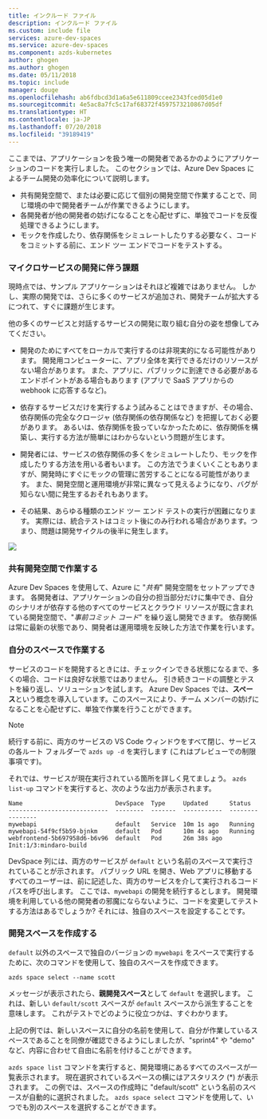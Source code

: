 ```yaml
---
title: インクルード ファイル
description: インクルード ファイル
ms.custom: include file
services: azure-dev-spaces
ms.service: azure-dev-spaces
ms.component: azds-kubernetes
author: ghogen
ms.author: ghogen
ms.date: 05/11/2018
ms.topic: include
manager: douge
ms.openlocfilehash: ab6fdbcd3d1a6a5e611809ccee2343fced05d1e0
ms.sourcegitcommit: 4e5ac8a7fc5c17af68372f4597573210867d05df
ms.translationtype: HT
ms.contentlocale: ja-JP
ms.lasthandoff: 07/20/2018
ms.locfileid: "39189419"
---
```

ここまでは、アプリケーションを扱う唯一の開発者であるかのようにアプリケーションのコードを実行しました。 このセクションでは、Azure Dev Spaces によるチーム開発の効率化について説明します。
* 共有開発空間で、または必要に応じて個別の開発空間で作業することで、同じ環境の中で開発者チームが作業できるようにします。
* 各開発者が他の開発者の妨げになることを心配せずに、単独でコードを反復処理できるようにします。
* モックを作成したり、依存関係をシミュレートしたりする必要なく、コードをコミットする前に、エンド ツー エンドでコードをテストする。

### <a name="challenges-with-developing-microservices"></a>マイクロサービスの開発に伴う課題
現時点では、サンプル アプリケーションはそれほど複雑ではありません。 しかし、実際の開発では、さらに多くのサービスが追加され、開発チームが拡大するにつれて、すぐに課題が生じます。

他の多くのサービスと対話するサービスの開発に取り組む自分の姿を想像してみてください。

- 開発のためにすべてをローカルで実行するのは非現実的になる可能性があります。 開発用コンピューターに、アプリ全体を実行できるだけのリソースがない場合があります。 また、アプリに、パブリックに到達できる必要があるエンドポイントがある場合もあります (アプリで SaaS アプリからの webhook に応答するなど)。

- 依存するサービスだけを実行するよう試みることはできますが、その場合、依存関係の完全なクロージャ (依存関係の依存関係など) を把握しておく必要があります。 あるいは、依存関係を扱っていなかったために、依存関係を構築し、実行する方法が簡単にはわからないという問題が生じます。
- 開発者には、サービスの依存関係の多くをシミュレートしたり、モックを作成したりする方法を用いる者もいます。 この方法でうまくいくこともありますが、開発時にすぐにモックの管理に苦労することになる可能性があります。 また、開発空間と運用環境が非常に異なって見えるようになり、バグが知らない間に発生するおそれもあります。
- その結果、あらゆる種類のエンド ツー エンド テストの実行が困難になります。 実際には、統合テストはコミット後にのみ行われる場合があります。つまり、問題は開発サイクルの後半に発生します。

![](../media/common/microservices-challenges.png)


### <a name="work-in-a-shared-dev-space"></a>共有開発空間で作業する
Azure Dev Spaces を使用して、Azure に "*共有*" 開発空間をセットアップできます。 各開発者は、アプリケーションの自分の担当部分だけに集中でき、自分のシナリオが依存する他のすべてのサービスとクラウド リソースが既に含まれている開発空間で、"*事前コミット コード*" を繰り返し開発できます。 依存関係は常に最新の状態であり、開発者は運用環境を反映した方法で作業を行います。

### <a name="work-in-your-own-space"></a>自分のスペースで作業する
サービスのコードを開発するときには、チェックインできる状態になるまで、多くの場合、コードは良好な状態ではありません。 引き続きコードの調整とテストを繰り返し、ソリューションを試します。 Azure Dev Spaces では、**スペース**という概念を導入しています。このスペースにより、チーム メンバーの妨げになることを心配せずに、単独で作業を行うことができます。

> [!Note]
> 続行する前に、両方のサービスの VS Code ウィンドウをすべて閉じ、サービスの各ルート フォルダーで `azds up -d` を実行します  (これはプレビューでの制限事項です)。

それでは、サービスが現在実行されている箇所を詳しく見てましょう。 `azds list-up` コマンドを実行すると、次のような出力が表示されます。

```
Name                          DevSpace  Type     Updated      Status
----------------------------  --------  -------  -----------  ----------------
mywebapi                      default   Service  10m 1s ago   Running
mywebapi-54f9cf5b59-bjnkm     default   Pod      10m 4s ago   Running
webfrontend-5b697958d6-b6v96  default   Pod      26m 38s ago  Init:1/3:mindaro-build
```

DevSpace 列には、両方のサービスが `default` という名前のスペースで実行されていることが示されます。 パブリック URL を開き、Web アプリに移動するすべてのユーザーは、前に記述した、両方のサービスを介して実行されるコード パスを呼び出します。 ここでは、`mywebapi` の開発を続行するとします。 開発環境を利用している他の開発者の邪魔にならないように、コードを変更してテストする方法はあるでしょうか? それには、独自のスペースを設定することです。

### <a name="create-a-dev-space"></a>開発スペースを作成する
`default` 以外のスペースで独自のバージョンの `mywebapi` をスペースで実行するために、次のコマンドを使用して、独自のスペースを作成できます。

``` 
azds space select --name scott
```

メッセージが表示されたら、**親開発スペース**として `default` を選択します。 これは、新しい `default/scott` スペースが `default` スペースから派生することを意味します。 これがテストでどのように役立つかは、すぐわかります。 

上記の例では、新しいスペースに自分の名前を使用して、自分が作業しているスペースであることを同僚が確認できるようにしましたが、"sprint4" や "demo" など、内容に合わせて自由に名前を付けることができます。

`azds space list` コマンドを実行すると、開発環境にあるすべてのスペースが一覧表示されます。 現在選択されているスペースの横にはアスタリスク (*) が表示されます。 この例では、スペースの作成時に "default/scott" という名前のスペースが自動的に選択されました。 `azds space select` コマンドを使用して、いつでも別のスペースを選択することができます。
